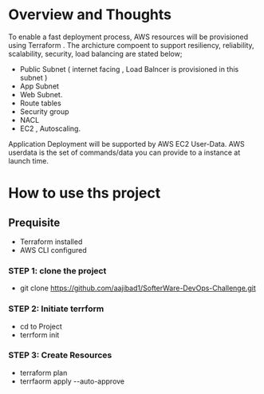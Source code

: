 # Overview and Thoughts
To enable a fast deployment process, AWS resources will be provisioned using Terraform .  The archicture  compoent to support  resiliency, reliability, scalability, security, load balancing are stated below;
- Public Subnet ( internet facing , Load Balncer is provisioned in this subnet )
- App Subnet 
- Web Subnet.
- Route tables
- Security group 
- NACL
- EC2 , Autoscaling.

Application Deployment will be supported by AWS EC2 User-Data.
AWS userdata is the set of commands/data you can provide to a instance at launch time.


# How to use ths project

## Prequisite 
- Terraform installed
- AWS CLI configured

### STEP 1: clone the project
- git clone https://github.com/aajibad1/SofterWare-DevOps-Challenge.git

### STEP 2: Initiate terrform
- cd to Project 
- terrform init

### STEP 3: Create Resources 
- terraform plan 
- terrfaorm apply --auto-approve




